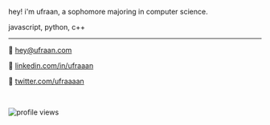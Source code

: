 hey! i'm ufraan, a sophomore majoring in computer science. 

javascript, python, c++

---

📧 [hey@ufraan.com](mailto:hey@ufraan.com)

💼 [linkedin.com/in/ufraaan](https://www.linkedin.com/in/ufraaan)

🐤 [twitter.com/ufraaaan](https://twitter.com/ufraaaan)

<br>

<p align="left">
  <img src="https://komarev.com/ghpvc/?username=ufraan&color=gray&style=flat-square" alt="profile views">
</p>
